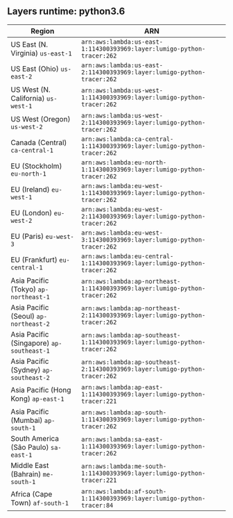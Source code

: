 Layers runtime: python3.6
----
| Region | ARN |
| --- | --- |
|US East (N. Virginia)  `us-east-1`|`arn:aws:lambda:us-east-1:114300393969:layer:lumigo-python-tracer:262`|
|US East (Ohio)  `us-east-2`|`arn:aws:lambda:us-east-2:114300393969:layer:lumigo-python-tracer:262`|
|US West (N. California)  `us-west-1`|`arn:aws:lambda:us-west-1:114300393969:layer:lumigo-python-tracer:262`|
|US West (Oregon)  `us-west-2`|`arn:aws:lambda:us-west-2:114300393969:layer:lumigo-python-tracer:262`|
|Canada (Central)  `ca-central-1`|`arn:aws:lambda:ca-central-1:114300393969:layer:lumigo-python-tracer:262`|
|EU (Stockholm)  `eu-north-1`|`arn:aws:lambda:eu-north-1:114300393969:layer:lumigo-python-tracer:262`|
|EU (Ireland)  `eu-west-1`|`arn:aws:lambda:eu-west-1:114300393969:layer:lumigo-python-tracer:262`|
|EU (London)  `eu-west-2`|`arn:aws:lambda:eu-west-2:114300393969:layer:lumigo-python-tracer:262`|
|EU (Paris)  `eu-west-3`|`arn:aws:lambda:eu-west-3:114300393969:layer:lumigo-python-tracer:262`|
|EU (Frankfurt)  `eu-central-1`|`arn:aws:lambda:eu-central-1:114300393969:layer:lumigo-python-tracer:262`|
|Asia Pacific (Tokyo)  `ap-northeast-1`|`arn:aws:lambda:ap-northeast-1:114300393969:layer:lumigo-python-tracer:262`|
|Asia Pacific (Seoul)  `ap-northeast-2`|`arn:aws:lambda:ap-northeast-2:114300393969:layer:lumigo-python-tracer:262`|
|Asia Pacific (Singapore)  `ap-southeast-1`|`arn:aws:lambda:ap-southeast-1:114300393969:layer:lumigo-python-tracer:262`|
|Asia Pacific (Sydney)  `ap-southeast-2`|`arn:aws:lambda:ap-southeast-2:114300393969:layer:lumigo-python-tracer:262`|
|Asia Pacific (Hong Kong)  `ap-east-1`|`arn:aws:lambda:ap-east-1:114300393969:layer:lumigo-python-tracer:221`|
|Asia Pacific (Mumbai)  `ap-south-1`|`arn:aws:lambda:ap-south-1:114300393969:layer:lumigo-python-tracer:262`|
|South America (São Paulo)  `sa-east-1`|`arn:aws:lambda:sa-east-1:114300393969:layer:lumigo-python-tracer:262`|
|Middle East (Bahrain)  `me-south-1`|`arn:aws:lambda:me-south-1:114300393969:layer:lumigo-python-tracer:221`|
|Africa (Cape Town)  `af-south-1`|`arn:aws:lambda:af-south-1:114300393969:layer:lumigo-python-tracer:84`|
